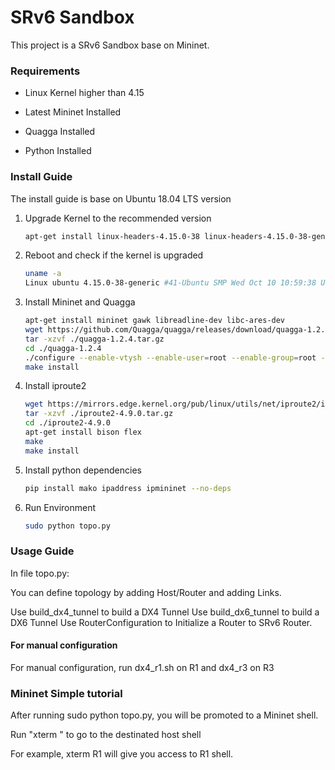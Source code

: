 # SRv6 Sandbox

This project is a SRv6 Sandbox base on Mininet.

### Requirements

- Linux Kernel higher than 4.15 

- Latest Mininet Installed

- Quagga Installed

- Python Installed

### Install Guide

The install guide is base on Ubuntu 18.04 LTS version

1. Upgrade Kernel to the recommended version

   ```bash
   apt-get install linux-headers-4.15.0-38 linux-headers-4.15.0-38-generic linux-image-4.15.0-38-generic linux-modules-4.15.0-38-generic linux-modules-extra-4.15.0-38-generic
   ```
2. Reboot and check if the kernel is upgraded
   ```bash
   uname -a
   Linux ubuntu 4.15.0-38-generic #41-Ubuntu SMP Wed Oct 10 10:59:38 UTC 2018 x86_64 x86_64 x86_64 GNU/Linux

   ```
3. Install Mininet and Quagga
   ```bash
   apt-get install mininet gawk libreadline-dev libc-ares-dev
   wget https://github.com/Quagga/quagga/releases/download/quagga-1.2.4/quagga-1.2.4.tar.gz
   tar -xzvf ./quagga-1.2.4.tar.gz
   cd ./quagga-1.2.4
   ./configure --enable-vtysh --enable-user=root --enable-group=root --enable-vty-group=root
   make install
   ```
4. Install iproute2
   ```bash
   wget https://mirrors.edge.kernel.org/pub/linux/utils/net/iproute2/iproute2-4.9.0.tar.gz
   tar -xzvf ./iproute2-4.9.0.tar.gz
   cd ./iproute2-4.9.0
   apt-get install bison flex
   make
   make install
   ```
5. Install python dependencies
   ```bash
   pip install mako ipaddress ipmininet --no-deps
   ```
6. Run Environment
   ```bash
   sudo python topo.py
   ```

### Usage Guide

In file topo.py:

You can define topology by adding Host/Router and adding Links.

Use build_dx4_tunnel to build a DX4 Tunnel
Use build_dx6_tunnel to build a DX6 Tunnel
Use RouterConfiguration to Initialize a Router to SRv6 Router.

#### For manual configuration

For manual configuration, run dx4_r1.sh on R1 and dx4_r3 on R3

### Mininet Simple tutorial

After running sudo python topo.py, you will be promoted to a Mininet shell.

Run "xterm <Hostname>" to go to the destinated host shell

For example, xterm R1 will give you access to R1 shell.

